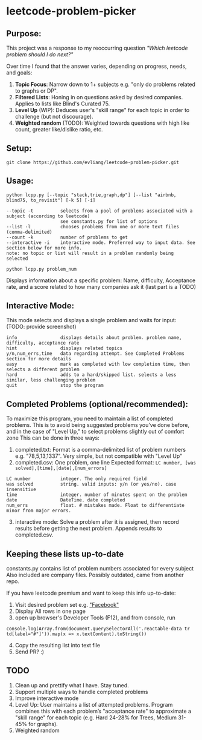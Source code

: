 # leetcode-problem-picker

## Purpose:
This project was a response to my reoccurring question *"Which leetcode problem should I do next?"*

Over time I found that the answer varies, depending on progress, needs, and goals:
1. **Topic Focus**: Narrow down to 1+ subjects e.g. "only do problems related to graphs or DP".
2. **Filtered Lists**: Honing in on questions asked by desired companies. Applies to lists like Blind's Curated 75.
3. **Level Up** (WIP): Deduces user's "skill range" for each topic in order to challenge (but not discourage).
4. **Weighted random** (TODO): Weighted towards questions with high like count, greater like/dislike ratio, etc.

## Setup:
```git clone https://github.com/evliang/leetcode-problem-picker.git```

## Usage:
```python lcpp.py [--topic "stack,trie,graph,dp"] [--list "airbnb, blind75, to_revisit"] [-k 5] [-i]```

```
--topic -t          selects from a pool of problems associated with a subject (according to leetcode)
                    see constants.py for list of options
--list -l           chooses problems from one or more text files (comma-delimited)
--count -k          number of problems to get
--interactive -i    interactive mode. Preferred way to input data. See section below for more info.
note: no topic or list will result in a problem randomly being selected
```

```python lcpp.py problem_num```

Displays information about a specific problem: Name, difficulty, Acceptance rate, and a score related to how many companies ask it (last part is a TODO)

## Interactive Mode:
This mode selects and displays a single problem and waits for input:
(TODO: provide screenshot)

```
info                displays details about problem. problem name, difficulty, acceptance rate
hint                displays related topics
y/n,num_errs,time   data regarding attempt. See Completed Problems section for more details
easy                mark as completed with low completion time, then selects a different problem
hard                adds to a hard/skipped list. selects a less similar, less challenging problem
quit                stop the program
```

## Completed Problems (optional/recommended):
To maximize this program, you need to maintain a list of completed problems. This is to avoid being suggested problems you’ve done before, and in the case of "Level Up," to select problems slightly out of comfort zone
This can be done in three ways:
1. completed.txt: Format is a comma-delimited list of problem numbers e.g. "78,5,13,1337". Very simple, but not compatible with "Level Up"
2. completed.csv: One problem, one line
Expected format: ```LC number, [was solved],[time],[date],[num_errors]```
```
LC number           integer. The only required field
was solved          string. valid inputs: y/n (or yes/no). case insensitive
time                integer. number of minutes spent on the problem
date                DateTime. date completed
num_errs            float. # mistakes made. Float to differentiate minor from major errors.
```
3. interactive mode: Solve a problem after it is assigned, then record results before getting the next problem. Appends results to completed.csv.

## Keeping these lists up-to-date
constants.py contains list of problem numbers associated for every subject
Also included are company files. Possibly outdated, came from another repo.

If you have leetcode premium and want to keep this info up-to-date:
1. Visit desired problem set e.g. ["Facebook"](https://leetcode.com/company/facebook/)
2. Display All rows in one page
3. open up browser's Developer Tools (F12), and from console, run

```console.log(Array.from(document.querySelectorAll('.reactable-data tr td[label="#"]')).map(x => x.textContent).toString())```

4. Copy the resulting list into text file
5. Send PR? :)

## TODO

1. Clean up and prettify what I have. Stay tuned.
2. Support multiple ways to handle completed problems
3. Improve interactive mode
4. Level Up: User maintains a list of attempted problems. Program combines this with each problem’s "acceptance rate" to approximate a "skill range" for each topic (e.g. Hard 24-28% for Trees, Medium 31-45% for graphs).
5. Weighted random